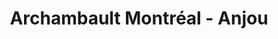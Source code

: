 ---
title: "Archambault Montréal - Anjou"
url: /montreal/archambault-montreal-anjou/
shop: music
---